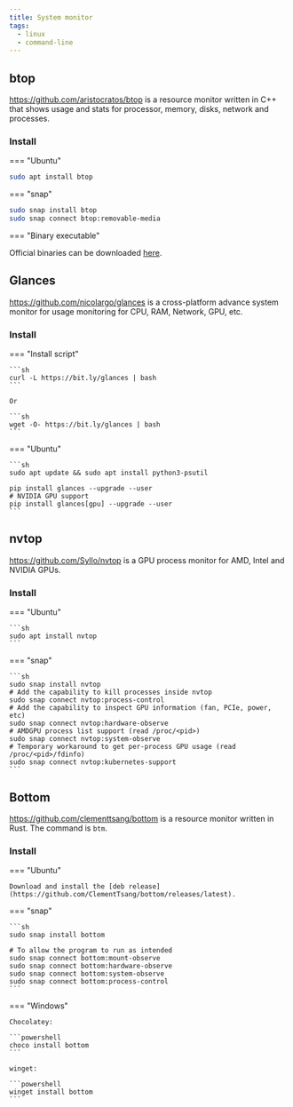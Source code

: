 ```yaml
---
title: System monitor
tags:
  - linux
  - command-line
---
```


## btop

https://github.com/aristocratos/btop is a resource monitor written in C++ that shows usage and stats for processor, memory, disks, network and processes.

### Install

=== "Ubuntu"

```sh
sudo apt install btop
```

=== "snap"

```sh
sudo snap install btop
sudo snap connect btop:removable-media
```

=== "Binary executable"

Official binaries can be downloaded [here](https://github.com/aristocratos/btop/releases).

## Glances

https://github.com/nicolargo/glances is a cross-platform advance system monitor for usage monitoring for CPU, RAM, Network, GPU, etc.

### Install

=== "Install script"

    ```sh
    curl -L https://bit.ly/glances | bash
    ```

    Or

    ```sh
    wget -O- https://bit.ly/glances | bash
    ```

=== "Ubuntu"

    ```sh
    sudo apt update && sudo apt install python3-psutil

    pip install glances --upgrade --user
    # NVIDIA GPU support
    pip install glances[gpu] --upgrade --user
    ```

## nvtop

https://github.com/Syllo/nvtop is a GPU process monitor for AMD, Intel and NVIDIA GPUs.

### Install

=== "Ubuntu"

    ```sh
    sudo apt install nvtop
    ```

=== "snap"

    ```sh
    sudo snap install nvtop
    # Add the capability to kill processes inside nvtop
    sudo snap connect nvtop:process-control
    # Add the capability to inspect GPU information (fan, PCIe, power, etc)
    sudo snap connect nvtop:hardware-observe
    # AMDGPU process list support (read /proc/<pid>)
    sudo snap connect nvtop:system-observe
    # Temporary workaround to get per-process GPU usage (read /proc/<pid>/fdinfo)
    sudo snap connect nvtop:kubernetes-support
    ```

## Bottom

https://github.com/clementtsang/bottom is a resource monitor written in Rust. The command is `btm`.

### Install

=== "Ubuntu"

    Download and install the [deb release](https://github.com/ClementTsang/bottom/releases/latest).

=== "snap"

    ```sh
    sudo snap install bottom

    # To allow the program to run as intended
    sudo snap connect bottom:mount-observe
    sudo snap connect bottom:hardware-observe
    sudo snap connect bottom:system-observe
    sudo snap connect bottom:process-control
    ```

=== "Windows"

    Chocolatey:

    ```powershell
    choco install bottom
    ```

    winget:

    ```powershell
    winget install bottom
    ```
